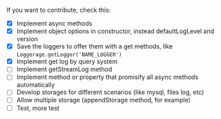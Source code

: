 If you want to contribute, check this:

- [x] Implement async methods
- [x] Implement object options in constructor, instead defaultLogLevel and version
- [x] Save the loggers to offer them with a get methods, like `Loggerage.getLogger('NAME_LOGGER')`
- [x] Implement get log by query system
- [ ] Implement getStreamLog method
- [ ] Implement method or property that promisify all async methods automatically
- [ ] Develop storages for different scenarios (like mysql, files log, etc)
- [ ] Allow multiple storage (appendStorage method, for example)
- [ ] Test, more test
